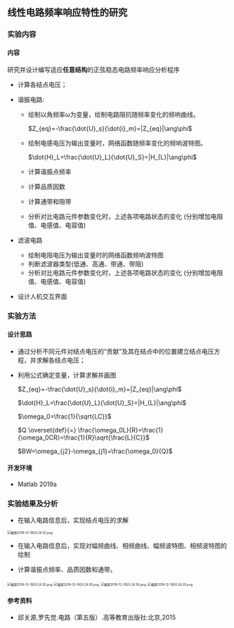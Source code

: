 ## 线性电路频率响应特性的研究

###  实验内容

#### 内容

研究并设计编写适应**任意结构**的正弦稳态电路频率响应分析程序

- 计算各结点电压；

- 谐振电路:

  - 绘制以角频率ω为变量，绘制电路阻抗随频率变化的频响曲线。

    $Z_{eq}=-\frac{\dot{U}_s}{\dot{i}_m}=|Z_{eq}|\ang\phi$

  - 绘制电感电压为输出变量时，网络函数随频率变化的频响波特图。

    $\dot{H}_L=\frac{\dot{U}_L}{\dot{U}_S}=|H_{L}|\ang\phi$

  - 计算谐振点频率
  -  计算品质因数
  - 计算通带和阻带
  - 分析对比电路元件参数变化时，上述各项电路状态的变化 (分别增加电阻值、电感值、电容值)

- 滤波电路

  -  绘制电阻电压为输出变量时的网络函数频响波特图 
  - 判断滤波器类型(低通、高通、带通、带阻)
  - 分析对比电路元件参数变化时，上述各项电路状态的变化 (分别增加电阻值、电感值、电容值)

- 设计人机交互界面

### 实验方法

#### 设计思路

- 通过分析不同元件对结点电压的“贡献”及其在结点中的位置建立结点电压方程，并求解各结点电压；

- 利用公式确定变量，计算求解并画图

  $Z_{eq}=-\frac{\dot{U}_s}{\dot{i}_m}=|Z_{eq}|\ang\phi$

  $\dot{H}_L=\frac{\dot{U}_L}{\dot{U}_S}=|H_{L}|\ang\phi$

  $\omega_0=\frac{1}{\sqrt{LC}}$

  $Q \overset{def}{=} \frac{\omega_0L}{R}=\frac{1}{\omega_0CR}=\frac{1}{R}\sqrt{\frac{L}{C}}$

  $BW=\omega_{j2}-\omega_{j1}=\frac{\omega_0}{Q}$



#### 开发环境

- Matlab 2019a

  

### 实验结果及分析

- 在输入电路信息后，实现结点电压的求解

  

<img src="https://i.loli.net/2019/12/19/YQFaJrlMSDiLuEg.png" alt="截屏2019-12-1920.24.20.png" style="zoom: 50%;" />



- 在输入电路信息后，实现对幅频曲线、相频曲线、幅频波特图、相频波特图的绘制

- 计算谐振点频率、品质因数和通带。

  

<img src="https://i.loli.net/2019/12/19/ztoi2VW8DAmL1E5.png" alt="截屏2019-12-1920.24.35.png" style="zoom:50%;" />



<img src="https://i.loli.net/2019/12/19/RrLi7SnZsQCkuPo.png" alt="截屏2019-12-1920.24.35.png" style="zoom:50%;" />



<img src="https://i.loli.net/2019/12/19/mRgGyzZtvMXnCkO.png" alt="截屏2019-12-1920.24.35.png" style="zoom:50%;" />



<img src="https://i.loli.net/2019/12/19/bUn5wa6ouFYtHQS.png" alt="截屏2019-12-1920.24.35.png" style="zoom:50%;" />





#### 参考资料

- 邱关源,罗先觉.电路（第五版）.高等教育出版社:北京,2015


